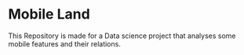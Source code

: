 # Mobile Land

This Repository is made for a Data science project that analyses some  mobile features and their relations. 
